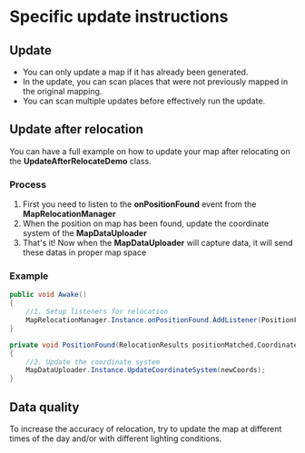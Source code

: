 # Specific update instructions

## Update
- You can only update a map if it has already been generated.
- In the update, you can scan places that were not previously mapped in the original mapping.
- You can scan multiple updates before effectively run the update.

## Update after relocation
You can have a full example on how to update your map after relocating on the **UpdateAfterRelocateDemo** class.

### Process
1. First you need to listen to the __onPositionFound__ event from the **MapRelocationManager**
2. When the position on map has been found, update the coordinate system of the **MapDataUploader**
3. That's it! Now when the **MapDataUploader** will capture data, it will send these datas in proper map space

### Example
```cs
public void Awake()
{
    //1. Setup listeners for relocation    
    MapRelocationManager.Instance.onPositionFound.AddListener(PositionFound);
}

private void PositionFound(RelocationResults positionMatched,CoordinateSystem newCoords)
{        
    //2. Update the coordinate system   
    MapDataUploader.Instance.UpdateCoordinateSystem(newCoords);    
}

```
## Data quality
To increase the accuracy of relocation, try to update the map at different times of the day and/or with different lighting conditions.